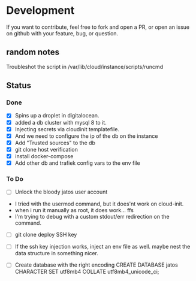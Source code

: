 
# Development

If you want to contribute, feel free to fork and open a PR, or open an issue on github with your feature, bug, or question.


## random notes

Troubleshot the script in /var/lib/cloud/instance/scripts/runcmd

## Status

### Done

- [x] Spins up a droplet in digitalocean.
- [x] added a db cluster with mysql 8 to it.
- [x] Injecting secrets via cloudinit templatefile.
- [x] And we need to configure the ip of the db on the instance
- [x] Add "Trusted sources" to the db
- [x] git clone host verification
- [x] install docker-compose
- [x] Add other db and trafiek config vars to the env file

### To Do

- [ ]  Unlock the bloody jatos user account
  - I tried with the usermod command, but it does'nt work on cloud-init.
  - when i run it manually as root, it does work... ffs
  - I'm trying to debug with a custom stdout/err redirection on the command.
- [ ] git clone deploy SSH key
- [ ]  If the ssh key injection works, inject an env file as well.
    maybe nest the data structure in something nicer.

- [ ] Create database with the right encoding CREATE DATABASE jatos CHARACTER SET utf8mb4 COLLATE utf8mb4_unicode_ci;
